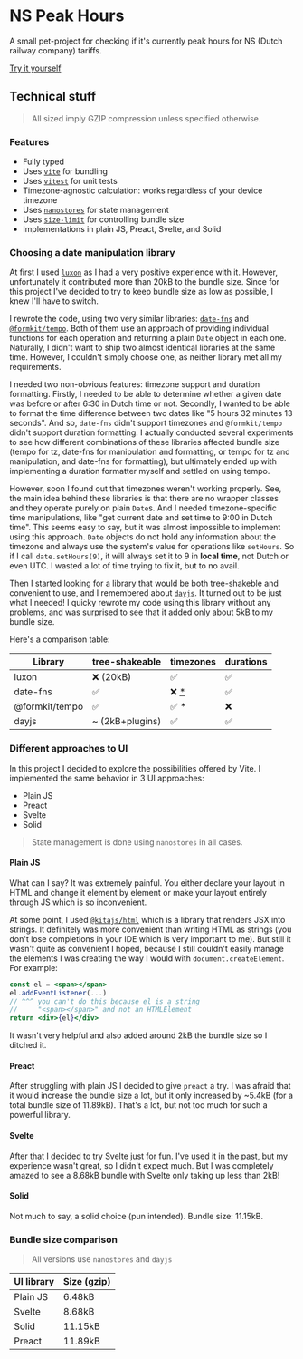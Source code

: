# NS Peak Hours

A small pet-project for checking if it's currently peak hours for NS (Dutch railway company) tariffs.

[Try it yourself](https://ns-peak-hours.vercel.app)

## Technical stuff

> All sized imply GZIP compression unless specified otherwise.

### Features

- Fully typed
- Uses [`vite`](https://vitejs.dev/) for bundling
- Uses [`vitest`](https://vitest.dev/) for unit tests
- Timezone-agnostic calculation: works regardless of your device timezone
- Uses [`nanostores`](https://github.com/nanostores/nanostores) for state management
- Uses [`size-limit`](https://github.com/ai/size-limit) for controlling bundle size
- Implementations in plain JS, Preact, Svelte, and Solid

### Choosing a date manipulation library

At first I used [`luxon`](https://moment.github.io/luxon) as I had a very positive experience with it.
However, unfortunately it contributed more than 20kB to the bundle size.
Since for this project I've decided to try to keep bundle size as low as possible, I knew I'll have to switch.

I rewrote the code, using two very similar libraries: [`date-fns`](https://date-fns.org/) and [`@formkit/tempo`](https://tempo.formkit.com/).
Both of them use an approach of providing individual functions for each operation and returning a plain `Date` object in each one.
Naturally, I didn't want to ship two almost identical libraries at the same time.
However, I couldn't simply choose one, as neither library met all my requirements.

I needed two non-obvious features: timezone support and duration formatting.
Firstly, I needed to be able to determine whether a given date was before or after 6:30 in Dutch time or not.
Secondly, I wanted to be able to format the time difference between two dates like "5 hours 32 minutes 13 seconds".
And so, `date-fns` didn't support timezones and `@formkit/tempo` didn't support duration formatting.
I actually conducted several experiments to see how different combinations of these libraries affected bundle size (tempo for tz, date-fns for manipulation and formatting, or tempo for tz and manipulation, and date-fns for formatting), but ultimately ended up with implementing a duration formatter myself and settled on using tempo.

However, soon I found out that timezones weren't working properly.
See, the main idea behind these libraries is that there are no wrapper classes and they operate purely on plain `Date`s.
And I needed timezone-specific time manipulations, like "get current date and set time to 9:00 in Dutch time".
This seems easy to say, but it was almost impossible to implement using this approach.
`Date` objects do not hold any information about the timezone and always use the system's value for operations like `setHours`.
So if I call `date.setHours(9)`, it will always set it to 9 in **local time**, not Dutch or even UTC.
I wasted a lot of time trying to fix it, but to no avail.

Then I started looking for a library that would be both tree-shakeble and convenient to use, and I remembered about [`dayjs`](https://day.js.org/).
It turned out to be just what I needed!
I quicky rewrote my code using this library without any problems, and was surprised to see that it added only about 5kB to my bundle size.

Here's a comparison table:

| Library        | tree-shakeable | timezones                                               | durations |
| -------------- | -------------- | ------------------------------------------------------- | --------- |
| luxon          | ❌ (20kB)      | ✅                                                      | ✅        |
| date-fns       | ✅             | ❌ [*](https://github.com/marnusw/date-fns-tz/pull/265) | ✅        |
| @formkit/tempo | ✅             | ✅ *                                                    | ❌        |
| dayjs          | ~ (2kB+plugins)        | ✅                                                      | ✅        |

### Different approaches to UI

In this project I decided to explore the possibilities offered by Vite.
I implemented the same behavior in 3 UI approaches:

- Plain JS
- Preact
- Svelte
- Solid

> State management is done using `nanostores` in all cases.

#### Plain JS

What can I say?
It was extremely painful.
You either declare your layout in HTML and change it element by element or make your layout entirely through JS which is so inconvenient.

At some point, I used [`@kitajs/html`](https://github.com/kitajs/html) which is a library that renders JSX into strings.
It definitely was more convenient than writing HTML as strings (you don't lose completions in your IDE which is very important to me).
But still it wasn't quite as convenient I hoped, because I still couldn't easily manage the elements I was creating the way I would with `document.createElement`. For example:

```jsx
const el = <span></span>
el.addEventListener(...) 
// ^^^ you can't do this because el is a string
//     "<span></span>" and not an HTMLElement
return <div>{el}</div>
```

It wasn't very helpful and also added around 2kB the bundle size so I ditched it.

#### Preact

After struggling with plain JS I decided to give `preact` a try.
I was afraid that it would increase the bundle size a lot, but it only increased by ~5.4kB (for a total bundle size of 11.89kB).
That's a lot, but not too much for such a powerful library.

#### Svelte

After that I decided to try Svelte just for fun.
I've used it in the past, but my experience wasn't great, so I didn't expect much.
But I was completely amazed to see a 8.68kB bundle with Svelte only taking up less than 2kB!

#### Solid

Not much to say, a solid choice (pun intended).
Bundle size: 11.15kB.

### Bundle size comparison

> All versions use `nanostores` and `dayjs`

| UI library | Size (gzip) |
| ---------- | ----------- |
| Plain JS   | 6.48kB      |
| Svelte     | 8.68kB      |
| Solid      | 11.15kB     |
| Preact     | 11.89kB     |
